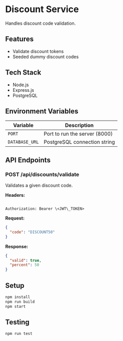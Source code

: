 # Discount Service

Handles discount code validation.

## Features

- Validate discount tokens
- Seeded dummy discount codes

## Tech Stack

- Node.js
- Express.js
- PostgreSQL

## Environment Variables

| Variable       | Description                          |
|----------------|--------------------------------------|
| `PORT`         | Port to run the server (8000)        |
| `DATABASE_URL` | PostgreSQL connection string         |

## API Endpoints

### POST /api/discounts/validate

Validates a given discount code.

**Headers:**
````

Authorization: Bearer \<JWT\_TOKEN>

````

**Request:**
```json
{
  "code": "DISCOUNT50"
}
````

**Response:**

```json
{
  "valid": true,
  "percent": 50
}
```

## Setup

```bash
npm install
npm run build
npm start
```

## Testing

```bash
npm run test
```

````